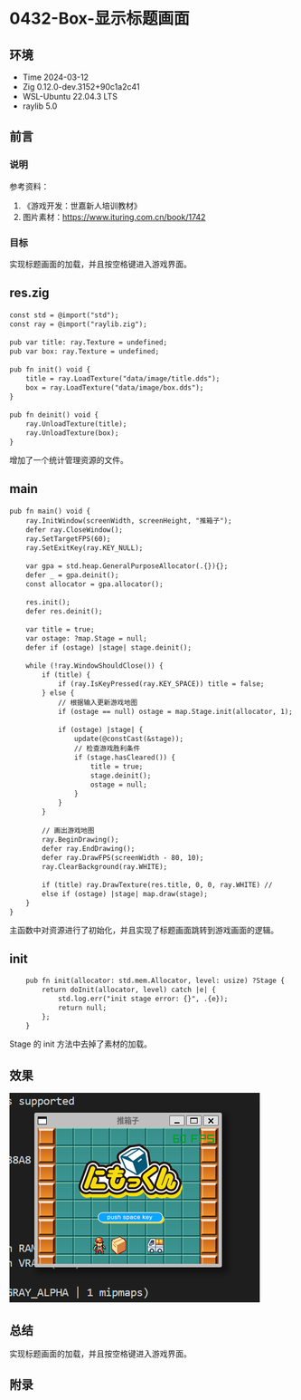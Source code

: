 # 0432-Box-显示标题画面

## 环境

- Time 2024-03-12
- Zig 0.12.0-dev.3152+90c1a2c41
- WSL-Ubuntu 22.04.3 LTS
- raylib 5.0

## 前言

### 说明

参考资料：

1. 《游戏开发：世嘉新人培训教材》
2. 图片素材：<https://www.ituring.com.cn/book/1742>

### 目标

实现标题画面的加载，并且按空格键进入游戏界面。

## res.zig

```zig
const std = @import("std");
const ray = @import("raylib.zig");

pub var title: ray.Texture = undefined;
pub var box: ray.Texture = undefined;

pub fn init() void {
    title = ray.LoadTexture("data/image/title.dds");
    box = ray.LoadTexture("data/image/box.dds");
}

pub fn deinit() void {
    ray.UnloadTexture(title);
    ray.UnloadTexture(box);
}
```

增加了一个统计管理资源的文件。

## main

```zig
pub fn main() void {
    ray.InitWindow(screenWidth, screenHeight, "推箱子");
    defer ray.CloseWindow();
    ray.SetTargetFPS(60);
    ray.SetExitKey(ray.KEY_NULL);

    var gpa = std.heap.GeneralPurposeAllocator(.{}){};
    defer _ = gpa.deinit();
    const allocator = gpa.allocator();

    res.init();
    defer res.deinit();

    var title = true;
    var ostage: ?map.Stage = null;
    defer if (ostage) |stage| stage.deinit();

    while (!ray.WindowShouldClose()) {
        if (title) {
            if (ray.IsKeyPressed(ray.KEY_SPACE)) title = false;
        } else {
            // 根据输入更新游戏地图
            if (ostage == null) ostage = map.Stage.init(allocator, 1);

            if (ostage) |stage| {
                update(@constCast(&stage));
                // 检查游戏胜利条件
                if (stage.hasCleared()) {
                    title = true;
                    stage.deinit();
                    ostage = null;
                }
            }
        }

        // 画出游戏地图
        ray.BeginDrawing();
        defer ray.EndDrawing();
        defer ray.DrawFPS(screenWidth - 80, 10);
        ray.ClearBackground(ray.WHITE);

        if (title) ray.DrawTexture(res.title, 0, 0, ray.WHITE) //
        else if (ostage) |stage| map.draw(stage);
    }
}
```

主函数中对资源进行了初始化，并且实现了标题画面跳转到游戏画面的逻辑。

## init

```zig
    pub fn init(allocator: std.mem.Allocator, level: usize) ?Stage {
        return doInit(allocator, level) catch |e| {
            std.log.err("init stage error: {}", .{e});
            return null;
        };
    }
```

Stage 的 init 方法中去掉了素材的加载。

## 效果

![box8][1]

## 总结

实现标题画面的加载，并且按空格键进入游戏界面。

[1]: images/box8.png

## 附录
